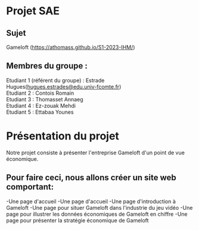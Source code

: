 # Projet SAE   

## Sujet   

Gameloft (https://athomass.github.io/S1-2023-IHM/)

## Membres du groupe :

Etudiant 1 (référent du groupe) :  Estrade Hugues(hugues.estrades@edu.univ-fcomte.fr)  
Etudiant 2 : Contois Romain   
Etudiant 3 : Thomasset Annaeg  
Etudiant 4 : Ez-zouak Mehdi  
Etudiant 5 : Ettabaa Younes

# Présentation du projet

Notre projet consiste à présenter l'entreprise Gameloft d'un point de vue économique.

Pour faire ceci, nous allons créer un site web comportant:
-
-Une page d'accueil
-Une page d'accueil
-Une page d'introduction à Gameloft
-Une page pour situer Gameloft dans l'industrie du jeu vidéo
-Une page pour illustrer les données économiques de Gameloft en chiffre
-Une page pour présenter la stratégie économique de Gameloft


